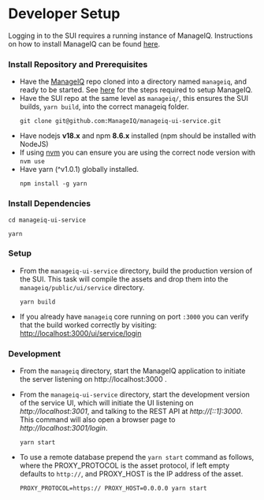 # Developer Setup

Logging in to the SUI requires a running instance of ManageIQ. Instructions on how to install ManageIQ can be found
[here](https://github.com/ManageIQ/guides/blob/master/developer_setup.md).

### Install Repository and Prerequisites

- Have the [ManageIQ](http://github.com/ManageIQ/manageiq) repo cloned into a
  directory named `manageiq`, and ready to be started. See [here](https://github.com/ManageIQ/guides/blob/master/developer_setup.md)
  for the steps required to setup ManageIQ.
- Have the SUI repo at the same level as `manageiq/`, this ensures the SUI builds, `yarn build`, into the correct manageiq folder.
  ```
  git clone git@github.com:ManageIQ/manageiq-ui-service.git
  ```
- Have nodejs **v18.x** and npm **8.6.x** installed (npm should be installed with NodeJS)
- If using [nvm](https://github.com/creationix/nvm) you can ensure you are using the correct node version with `nvm use`
- Have yarn (^v1.0.1) globally installed.
  ```
  npm install -g yarn
  ```

### Install Dependencies

```
cd manageiq-ui-service
```
```
yarn
```

### Setup

- From the `manageiq-ui-service` directory, build the production version of
  the SUI. This task  will compile the assets and drop them into the `manageiq/public/ui/service` directory.
  ```
  yarn build
  ```
- If you already have `manageiq` core running on port `:3000` you can verify that the build worked correctly by visiting:
	[http://localhost:3000/ui/service/login](http://localhost:3000/ui/service/)

### Development

- From the `manageiq` directory, start the ManageIQ application to initiate the server listening on
  http://localhost:3000 .

- From the `manageiq-ui-service` directory, start the development version of
  the service UI, which will initiate the UI listening on _http://localhost:3001_, and talking to the REST API at
  _http://[::1]:3000_.  This command will also open a browser page to  _http://localhost:3001/login_.

  ```
  yarn start
  ```

- To use a remote database prepend the `yarn start` command as follows, where the PROXY_PROTOCOL is the asset protocol,
if left empty defaults to `http://`, and PROXY_HOST is the IP address of the asset.

    ```
    PROXY_PROTOCOL=https:// PROXY_HOST=0.0.0.0 yarn start
    ```
